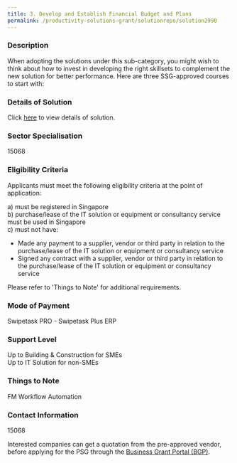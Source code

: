 ```yaml
---
title: 3. Develop and Establish Financial Budget and Plans
permalink: /productivity-solutions-grant/solutionrepo/solution2990
---
```


### Description

When adopting the solutions under this sub-category, you might wish to think about how to invest in developing the right skillsets to complement the new solution for better performance. Here are three SSG-approved courses to start with:

### Details of Solution

Click <a href='Swipetask Pte Ltd' target='_blank' rel='noopener'>here</a> to view details of solution.

### Sector Specialisation

 15068 

### Eligibility Criteria

Applicants must meet the following eligibility criteria at the point of application:

a) must be registered in Singapore <br>
b) purchase/lease of the IT solution or equipment or consultancy service must be used in Singapore <br>
c) must not have:
- Made any payment to a supplier, vendor or third party in relation to the purchase/lease of the IT solution or equipment or consultancy service
- Signed any contract with a supplier, vendor or third party in relation to the purchase/lease of the IT solution or equipment or consultancy service

Please refer to 'Things to Note' for additional requirements.

### Mode of Payment
Swipetask PRO - Swipetask Plus ERP

### Support Level
Up to Building & Construction for SMEs <br>
Up to IT Solution for non-SMEs

### Things to Note
FM Workflow Automation

### Contact Information
15068

Interested companies can get a quotation from the pre-approved vendor, before applying for the PSG through the <a target='_blank' rel='noopener' href='https://www.businessgrants.gov.sg/'>Business Grant Portal (BGP)</a>.
